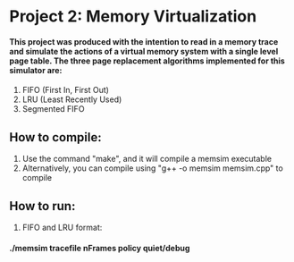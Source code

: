 # Project 2: Memory Virtualization
#### This project was produced with the intention to read in a memory trace and simulate the actions of a virtual memory system with a single level page table. The three page replacement algorithms implemented for this simulator are:
1. FIFO (First In, First Out)
2. LRU (Least Recently Used)
3. Segmented FIFO
## How to compile:
1. Use the command "make", and it will compile a memsim executable
2. Alternatively, you can compile using "g++ -o memsim memsim.cpp" to compile
## How to run:
1. FIFO and LRU format:
#### ./memsim tracefile nFrames policy quiet/debug
